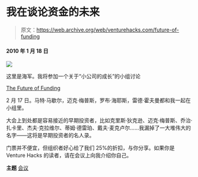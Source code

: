 # 我在谈论资金的未来

> 原文：<https://web.archive.org/web/venturehacks.com/future-of-funding>

#### 2010 年 1 月 18 日

![](img/088b3b98505393bc418d352e4eebde37.png)

这里是海军。我将参加一个关于“小公司的成长”的小组讨论

[The Future of Funding](https://web.archive.org/web/20221006034245/http://futureoffunding.eventbrite.com/?discount=venture_hacks)

2 月 17 日。马特·马歇尔，迈克·梅普斯，罗布·海耶斯，雷德·霍夫曼都和我一起在小组里。

大会上到处都是容易接近的早期投资者，比如克里斯·狄克逊、迈克·梅普斯、乔治·扎卡里、杰夫·克拉维尔、蒂姆·德雷珀、戴夫·麦克卢尔……我漏掉了一大堆伟大的名字——这将是早期投资者的名人录。

门票并不便宜，但组织者好心给了我们 25%的折扣，与你分享。如果你是 Venture Hacks 的读者，请在会议上向我介绍你自己。

**主题** [会议](https://web.archive.org/web/20221006034245/https://venturehacks.com/topics/conferences)